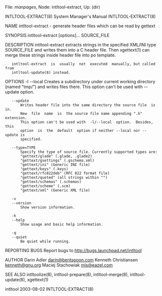 File: *manpages*,  Node: intltool-extract,  Up: (dir)

INTLTOOL-EXTRACT(8)         System Manager's Manual        INTLTOOL-EXTRACT(8)



NAME
       intltool-extract - generate header files which can be read by gettext


SYNOPSIS
       intltool-extract [options]... SOURCE_FILE



DESCRIPTION
       intltool-extract   extracts  strings  in  the  specified  XML/INI  type
       SOURCE_FILE and writes them into a C header file. Then xgettext(1)  can
       merge these strings inside header file into po template.

       intltool-extract  is  usually  not  executed  manually, but called from
       intltool-update(8) instead.


OPTIONS
       -l
       --local
           Creates a  subdirectory  under  current  working  directory  (named
           "tmp/")  and  writes  files  there.  This option can't be used with
           --update option.

       --update
           Writes header file into the same directory the source file  is  in.
           New  file  name  is  the source file name appending ".h" extension.
           This option can't be used with  -l/--local  option.  Besides,  this
           option  is  the  default  option if neither --local nor --update is
           specified.

       --type=TYPE
           Specify the type of source file. Currently supported types are:
           "gettext/glade" (.glade, .glade2)
           "gettext/gsettings" (.gschema.xml)
           "gettext/ini" (Generic INI file)
           "gettext/keys" (.keys)
           "gettext/rfc822deb" (RFC 822 format file)
           "gettext/quoted" (all strings within "")
           "gettext/schemas" (.schemas)
           "gettext/scheme" (.scm)
           "gettext/xml" (Generic XML file)

       -v
       --version
           Show version information.

       -h
       --help
           Show usage and basic help information.

       -q
       --quiet
           Be quiet while running.


REPORTING BUGS
       Report bugs to http://bugs.launchpad.net/intltool


AUTHOR
       Darin Adler <darin@bentspoon.com>
       Kenneth Christiansen <kenneth@gnu.org>
       Maciej Stachowiak <mjs@eazel.com>



SEE ALSO
       intltoolize(8),   intltool-prepare(8),   intltool-merge(8),   intltool-
       update(8), xgettext(1)



intltool                          2003-08-02               INTLTOOL-EXTRACT(8)
